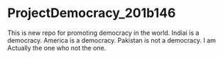 # ProjectDemocracy_201b146
This is new repo for promoting democracy in the world.
Indiai is a democracy.
America is a democracy.
Pakistan is not a democracy.
I am Actually the one who not the one.
